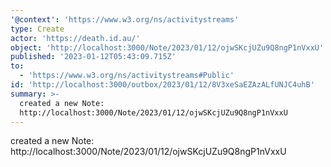 ```yaml
---
'@context': 'https://www.w3.org/ns/activitystreams'
type: Create
actor: 'https://death.id.au/'
object: 'http://localhost:3000/Note/2023/01/12/ojwSKcjUZu9Q8ngP1nVxxU'
published: '2023-01-12T05:43:09.715Z'
to:
  - 'https://www.w3.org/ns/activitystreams#Public'
id: 'http://localhost:3000/outbox/2023/01/12/8V3xeSaEZAzALfUNJC4uhB'
summary: >-
  created a new Note:
  http://localhost:3000/Note/2023/01/12/ojwSKcjUZu9Q8ngP1nVxxU
---
```

created a new Note: http://localhost:3000/Note/2023/01/12/ojwSKcjUZu9Q8ngP1nVxxU
